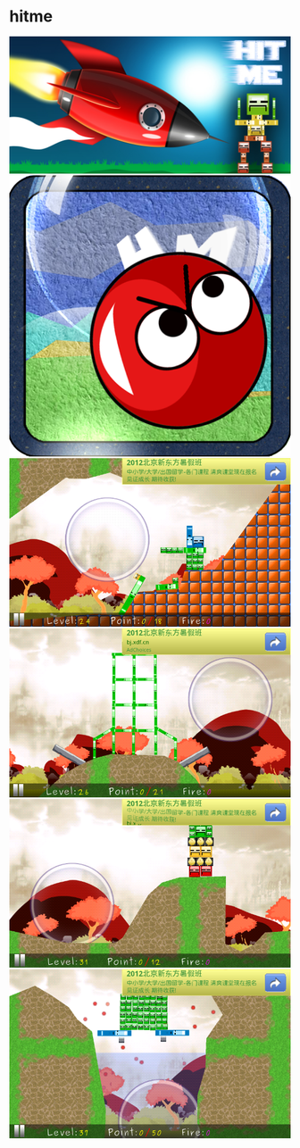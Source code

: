 # hitme

![](https://raw.githubusercontent.com/lycying/hitme/master/hitme-jogl/publish/advertise-1024x500.jpg)
![](https://raw.githubusercontent.com/lycying/hitme/master/hitme-jogl/publish/icon-512x512.png)
![](https://raw.githubusercontent.com/lycying/hitme/master/hitme-jogl/publish/s24.png)
![](https://raw.githubusercontent.com/lycying/hitme/master/hitme-jogl/publish/s26.png)
![](https://raw.githubusercontent.com/lycying/hitme/master/hitme-jogl/publish/s31.png)
![](https://raw.githubusercontent.com/lycying/hitme/master/hitme-jogl/publish/s37.png)
